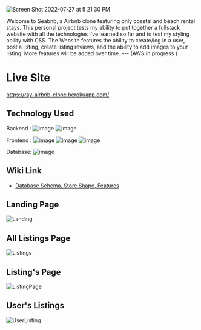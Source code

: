 ![Screen Shot 2022-07-27 at 5 21 30 PM](https://user-images.githubusercontent.com/79509501/181838546-e678b5bd-afca-4ee3-9118-0c940aaedcba.png)

Welcome to Seabnb, a Airbnb clone featuring only coastal and beach rental stays. This personal project tests my ability to put together a fullstack website with all the technologies i've learned so far and to test my styling ability with CSS.  The Website features the ability to create/log in a user,  post a listing, create listing reviews, and the ability to add images to your listing. More features will be added over time.  --- (AWS in progress )

# Live Site
 https://ray-airbnb-clone.herokuapp.com/


## Technology Used

Backend :   ![image](https://img.shields.io/badge/Node.js-339933?style=for-the-badge&logo=nodedotjs&logoColor=white) ![image](https://img.shields.io/badge/JavaScript-323330?style=for-the-badge&logo=javascript&logoColor=F7DF1E)

Frontend : 
![image](https://img.shields.io/badge/React-20232A?style=for-the-badge&logo=react&logoColor=61DAFB) ![image](https://img.shields.io/badge/Redux-593D88?style=for-the-badge&logo=redux&logoColor=white) ![image](https://img.shields.io/badge/Express.js-000000?style=for-the-badge&logo=express&logoColor=white)

Database: 
![image](https://img.shields.io/badge/SQLite-07405E?style=for-the-badge&logo=sqlite&logoColor=white)

## Wiki Link
- [Database Schema, Store Shape, Features](https://github.com/RayC206/airbnb/wiki)

## Landing Page

![Landing](https://user-images.githubusercontent.com/79509501/190925482-bebc1ceb-daae-4e92-91f9-17c074980a38.png)

## All Listings Page

![Listings](https://user-images.githubusercontent.com/79509501/190925503-9061f156-ddaa-48ad-93ce-425149459fbb.png)

## Listing's Page 

![ListingPage](https://user-images.githubusercontent.com/79509501/190925579-501e8a38-54cb-4b76-ac8e-aa9fc363965e.png)


## User's Listings

![UserListing](https://user-images.githubusercontent.com/79509501/190925521-9d98a165-14ea-4732-b6aa-899d9b659a32.png)





